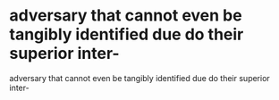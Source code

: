 # adversary that cannot even be tangibly identified due do their superior inter-

adversary that cannot even be tangibly identified due do their superior inter-